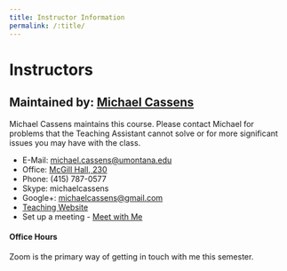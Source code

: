 ```yaml
---
title: Instructor Information
permalink: /:title/
---
```


# Instructors


## Maintained by: [Michael Cassens](https://michaelcassens.github.io/teaching)

Michael Cassens maintains this course. Please contact Michael for problems that the Teaching Assistant cannot solve or for more significant issues you may have with the class.

- E-Mail: [michael.cassens@umontana.edu](mailto:michael.cassens@umontana.edu?subject=441%20Question)
- Office: [McGill Hall, 230](https://www.google.com/maps/place/McGill+Hall,+32+Campus+Dr,+Missoula,+MT+59812/@46.8619179,-113.9857145,16.91z/data=!3m1!5s0x535dcc33c1f50273:0xb43516d74c13fb70!4m5!3m4!1s0x535dcc33c3d4cbd5:0xd77cd4f46bdf5b89!8m2!3d46.8624266!4d-113.9836088)
- Phone: (415) 787-0577
- Skype: michaelcassens
- Google+: michaelcassens@gmail.com
- [Teaching Website](https://michaelcassens.github.io/teaching)
- Set up a meeting - [Meet with Me](https://calendly.com/michael-cassens/120-meeting)


#### Office Hours

<!--For those in Missoula, you are welcome to come by for help during my office hours. -->

Zoom is the primary way of getting in touch with me this semester.

<!--- Mondays/Wednesday: 11:00 am - 12:00 pm
- Tuesdays/Thursday: 10:00 am - 11:00 am
-->
